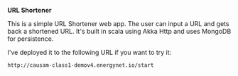 **URL Shortener**

This is a simple URL Shortener web app. The user can input a URL and gets back a shortened URL.
It's built in scala using Akka Http and uses MongoDB for persistence.

I've deployed it to the following URL if you want to try it:

`http://causam-class1-demov4.energynet.io/start`